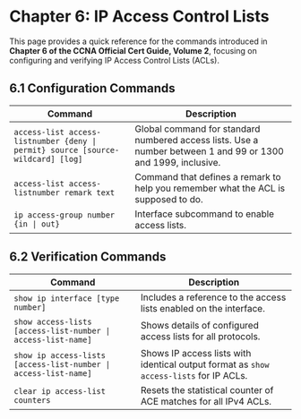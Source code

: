 # Chapter 6: IP Access Control Lists

This page provides a quick reference for the commands introduced in **Chapter 6 of the CCNA Official Cert Guide, Volume 2**, focusing on configuring and verifying IP Access Control Lists (ACLs).

## 6.1 Configuration Commands

| Command  | Description |
|---|---|
| `access-list access-listnumber {deny \| permit} source [source-wildcard] [log]` | Global command for standard numbered access lists. Use a number between 1 and 99 or 1300 and 1999, inclusive. |
| `access-list access-listnumber remark text` | Command that defines a remark to help you remember what the ACL is supposed to do. |
| `ip access-group number {in \| out}` | Interface subcommand to enable access lists. |


## 6.2 Verification Commands

| Command | Description |
|---|---|
| `show ip interface [type number]` | Includes a reference to the access lists enabled on the interface. |
| `show access-lists [access-list-number \| access-list-name]` | Shows details of configured access lists for all protocols. |
| `show ip access-lists [access-list-number \| access-list-name]` | Shows IP access lists with identical output format as `show access-lists` for IP ACLs. |
| `clear ip access-list counters` | Resets the statistical counter of ACE matches for all IPv4 ACLs. |